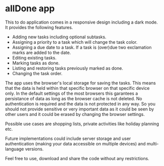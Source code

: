 # allDone app
This to do application comes in a responsive design including a dark mode. It provides the following features.
- Adding new tasks including optional subtasks.
- Assigning a priority to a task which will change the task color.
- Assigning a due date to a task. If a task is (over)due two exclamation marks are added to the date.
- Editing existing tasks.
- Marking tasks as done.
- Listing and restoring tasks previously marked as done.
- Changing the task order.

The app uses the browser's local storage for saving the tasks. This means that the data is held within that specific browser on that specific device only. In the default settings of the most browsers this garantees a persistance of data as long as the browser cache is not deleted. No authentication is required and the data is not protected in any way. So you should not provide sensitive or very important data as it could be seen by other users and it could be erased by changing the browser settings.

Possible use cases are shopping lists, private activities like holiday planning etc.

Future implementations could include server storage and user authentication (making your data accessible on multiple devices) and multi-language versions.

Feel free to use, download and share the code without any restrictions.
